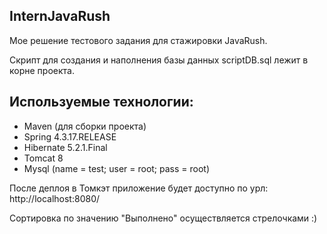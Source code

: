 ## InternJavaRush

Мое решение тестового задания для стажировки JavaRush.

Скрипт для создания и наполнения базы данных scriptDB.sql лежит в корне проекта.

## Используемые технологии:

- Maven (для сборки проекта)
- Spring 4.3.17.RELEASE
- Hibernate 5.2.1.Final
- Tomcat 8
- Mysql (name = test; user = root; pass = root)

После деплоя в Томкэт приложение будет доступно по урл: http://localhost:8080/

Сортировка по значению "Выполнено" осуществляется стрелочками :)
